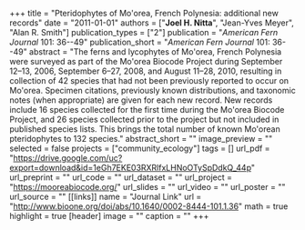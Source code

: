 +++
title = "Pteridophytes of Mo'orea, French Polynesia: additional new records"
date = "2011-01-01"
authors = ["**Joel H. Nitta**", "Jean-Yves Meyer", "Alan R. Smith"]
publication_types = ["2"]
publication = "_American Fern Journal_ 101: 36--49"
publication_short = "_American Fern Journal_ 101: 36--49"
abstract = "The ferns and lycophytes of Mo'orea, French Polynesia were surveyed as part of the Mo'orea Biocode Project during September 12–13, 2006, September 6–27, 2008, and August 11–28, 2010, resulting in collection of 42 species that had not been previously reported to occur on Mo'orea. Specimen citations, previously known distributions, and taxonomic notes (when appropriate) are given for each new record. New records include 16 species collected for the first time during the Mo'orea Biocode Project, and 26 species collected prior to the project but not included in published species lists. This brings the total number of known Mo'orean pteridophytes to 132 species."
abstract_short = ""
image_preview = ""
selected = false
projects = ["community_ecology"]
tags = []
url_pdf = "https://drive.google.com/uc?export=download&id=1eGh7EKE03RXRlfxLHNoOTySpDdkQ_44p"
url_preprint = ""
url_code = ""
url_dataset = ""
url_project = "https://mooreabiocode.org/"
url_slides = ""
url_video = ""
url_poster = ""
url_source = ""
[[links]]
  name = "Journal Link"
  url = "http://www.bioone.org/doi/abs/10.1640/0002-8444-101.1.36"
math = true
highlight = true
[header]
image = ""
caption = ""
+++
